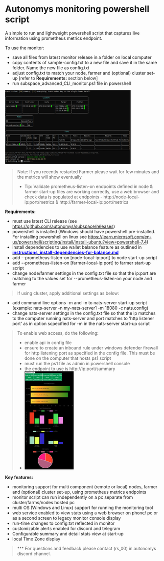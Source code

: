# Autonomys monitoring powershell script
A simple to run and lightweight powershell script that captures live information using prometheus metrics endpoint.

To use the monitor:
- save all files from latest monitor release in a folder on local computer
- copy contents of sample-config.txt to a new file and save it in the same folder. Name the new file as config.txt
- adjust config.txt to match your node, farmer and (optional) cluster set-up [refer to **Requirements:** section below] 
- run subspace_advanced_CLI_monitor.ps1 file in powershell

<img src="https://github.com/irbujam/images/blob/main/summary.PNG" width="410" height="240" />
    
> Note: If you recently restarted Farmer please wait for few minutes and the metrics will show eventually
> - Tip: Validate prometheus-listen-on endpoints defined in node & farmer start-up files are working correctly, use a web browser and check data is populated at endpoints - http://node-local-ip:port/metrics & http://farmer-local-ip:port/metrics

**Requirements:**
- must use latest CLI release (see https://github.com/autonomys/subspace/releases)
- powershell is installed (Windows should have powershell pre-installed. For installing powershell on linux see https://learn.microsoft.com/en-us/powershell/scripting/install/install-ubuntu?view=powershell-7.4)
- install dependencies to use wallet balance feature as outlined in <b>[<font color=blue>instructions_install-dependencies-for-balance.md</font>](https://github.com/irbujam/ss_log_event_monitor/blob/main/instructions_install-dependencies-for-balance.md)</b>
- add --prometheus-listen-on [node-local-ip:port] to node start-up script
- add --prometheus-listen-on [farmer-local-ip:port] to farmer start-up script
- change node/farmer settings in the config.txt file so that the ip:port are matching to the values set for --prometheus-listen-on your node and farmer
  
> If using cluster, apply additional settings as below:
- add command line options -m <http listener port> and -n <server name> to nats-server start-up script (example: nats-server -n my-nats-server1 -m 18080 -c nats.config)
- change nats-server settings in the config.txt file so that the ip matches to the computer running nats-server and port matches to 'http listener port' as in option scpecified for -m in the nats-server start-up script 

> To enable web access, do the following:
> - enable api in config file
> - ensure to create an inbound rule under windows defender firewall for http listening port as specified in the config file. This must be done on the computer that hosts ps1 script
> - must run the ps1 file as admin in powershell console
> - the endpoint to use is http://ip:port/summary
> - <img src="https://github.com/irbujam/images/blob/main/web.JPG" width="160" height="320" />


**Key features:**
  - monitoring support for multi component (remote or local) nodes, farmer and (optional) cluster set-up, using prometheus metrics endpoints
  - monitor script can run independently on a pc separate from cluster/farms/nodes hosted pc 
  - multi OS (Windows and Linux) support for running the monitoring tool
  - web service enabled to view stats using a web browser on phone/ pc or as a second screen to legacy monitor console display
  - run-time changes to config.txt reflected in monitor
  - customizable alerts enabled for discord and telegram 
  - Configurable summary and detail stats view at start-up
  - local Time Zone display
  
>*** For questions and feedback please contact (rs_00) in autonomys discord channel.

